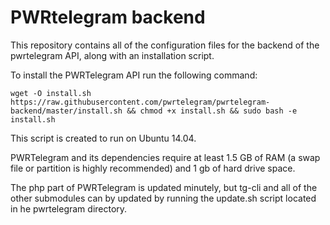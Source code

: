 # PWRtelegram backend

This repository contains all of the configuration files for the backend of the pwrtelegram API, along with an installation script.

To install the PWRTelegram API run the following command:

```
wget -O install.sh https://raw.githubusercontent.com/pwrtelegram/pwrtelegram-backend/master/install.sh && chmod +x install.sh && sudo bash -e install.sh
```

This script is created to run on Ubuntu 14.04.

PWRTelegram and its dependencies require at least 1.5 GB of RAM (a swap file or partition is highly recommended) and 1 gb of hard drive space.

The php part of PWRTelegram is updated minutely, but tg-cli and all of the other submodules can by updated by running the update.sh script located in he pwrtelegram directory.
